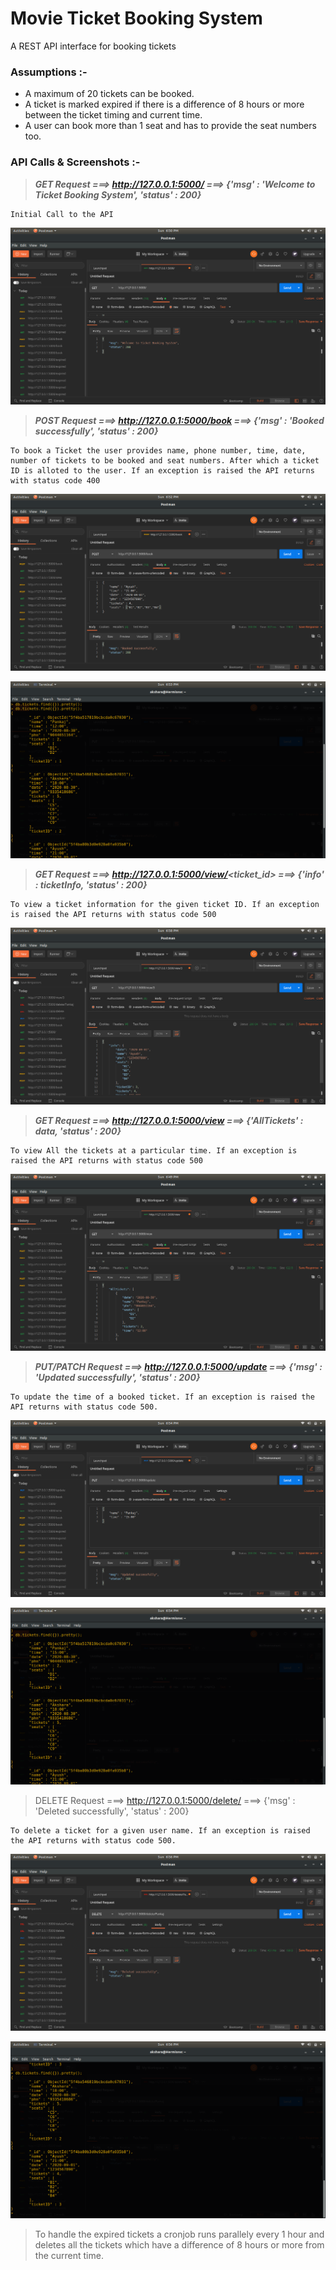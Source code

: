 # Movie Ticket Booking System

A REST API interface for booking tickets

### Assumptions :-

* A maximum of 20 tickets can be booked.
* A ticket is marked expired if there is a difference of 8 hours or more between the ticket timing and current time.
* A user can book more than 1 seat and has to provide the seat numbers too.

### API Calls & Screenshots :-

> ***GET Request ===> http://127.0.0.1:5000/  ===>  {'msg' : 'Welcome to Ticket Booking System', 'status' : 200}***
    
    Initial Call to the API

![Home](/API_screenshots/Home.png)



> ***POST Request ===> http://127.0.0.1:5000/book ===>  {'msg' : 'Booked successfully', 'status' : 200}***
    
    To book a Ticket the user provides name, phone number, time, date, number of tickets to be booked and seat numbers. After which a ticket ID is alloted to the user. If an exception is raised the API returns with status code 400 

![Booking Ticket](/API_screenshots/Book-ticket.png)


![Database View](/API_screenshots/Database-view.png)



> ***GET Request ===> http://127.0.0.1:5000/view/<ticket_id> ===>  {'info' : ticketInfo, 'status' : 200}***
    
    To view a ticket information for the given ticket ID. If an exception is raised the API returns with status code 500

![Viewing a particular Ticket](/API_screenshots/View-ticketID.png)



> ***GET Request ===> http://127.0.0.1:5000/view ===>  {'AllTickets' : data, 'status' : 200}***
    
    To view All the tickets at a particular time. If an exception is raised the API returns with status code 500

![View all tickets](/API_screenshots/View-all-tickets.png)



> ***PUT/PATCH Request ===> http://127.0.0.1:5000/update ===>  {'msg' : 'Updated successfully', 'status' : 200}***
    
    To update the time of a booked ticket. If an exception is raised the API returns with status code 500.

![Update time of a ticket ID](/API_screenshots/Updation.png)


![Database Change after updation](/API_screenshots/After-update-db.png)



> DELETE Request ===> http://127.0.0.1:5000/delete/<name>  ===>  {'msg' : 'Deleted successfully', 'status' : 200}
    
    To delete a ticket for a given user name. If an exception is raised the API returns with status code 500.

![Delete a ticket](/API_screenshots/Deletion.png)



![Database Change after deletion](/API_screenshots/After-deletion-db.png)



> To handle the expired tickets a cronjob runs parallely every 1 hour and deletes all the tickets which have a difference of 8 hours or more from the current time.

